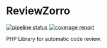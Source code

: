 ReviewZorro
==

[![pipeline status](https://gitlab.com/devbackend/reviewzorro/badges/master/pipeline.svg)](https://github.com/devbackend/reviewzorro/commits/master)
[![coverage report](https://gitlab.com/devbackend/reviewzorro/badges/master/coverage.svg)](https://github.com/devbackend/reviewzorro/commits/master)

PHP Library for automatic code review.
